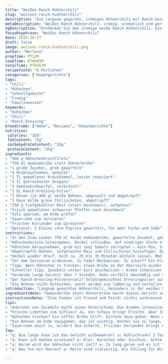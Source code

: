 ```yaml
---
title: "Weißes Ranch Hühnerchili"
slug: "weisses-ranch-huehnerchili"
description: "Ein langsam gegartes, cremiges Hühnerchili mit Ranch-Geschmack, weißen Bohnen, Mais und milden Chilischoten. Die Kombination aus Gewürzen und langsamer Garung entwickelt tiefe Aromen, während das zarte Hähnchenfleisch perfekt zerfällt. Statt klassischem Hühnerbrühewürfel greife ich zu Gemüsebrühe, um einen sachten Hintergrundgeschmack zu erzielen. Die Ranch-Pulvermischung sorgt für würzige Tiefe. Die Bohnen bringen Fülle, Mais süßen Kontrast. Kurz vor Genuss mit Sauerrahm und frischem Koriander servieren. Nicht zu lange kochen – sonst wird das Geflügel trocken. Farbe, Duft und Textur verraten wann. Die Kombination eigenständig, aber bodenständig genug für jeden Tag."
metaDescription: "Weißes Ranch Hühnerchili; cremig, aromatisch und perfekt für kalte Tage. Mit würzigen Aromen und zartem Hähnchen. Ein Genuss."
ogDescription: "Entdecken Sie das cremige weiße Ranch Hühnerchili. Ein herzhaftes Gericht mit gesunden Zutaten. Ideal für den Familienabend."
focusKeyphrase: "Weißes Ranch Hühnerchili"
date: 2025-10-17
draft: false
image: weisses-ranch-huehnerchili.png
author: "Marlena"
prepTime: PT12M
cookTime: PT6H45M
totalTime: PT6H57M
recipeYield: "6 Portionen"
categories: ["Hauptgerichte"]
tags:
- "Chili"
- "Hühnchen"
- "Schnellgekocht"
- "Cremig"
- "Familienessen"
keywords:
- "Hühnchen"
- "Chili"
- "Ranch-Dressing"
breadcrumb: ["Home", "Recipes", "Hauptgerichte"]
nutrition: 
 calories: "320"
 fatContent: "5g"
 carbohydrateContent: "28g"
 proteinContent: "35g"
ingredients:
- "900 g Hähnchenbrustfilets"
- "750 ml Gemüsebrühe statt Hühnerbrühe"
- "1 große Zwiebel, grob gewürfelt"
- "4 Knoblauchzehen, gehackt"
- "1 TL gemahlener Kreuzkümmel, leicht reduziert"
- "1 TL getrockneter Oregano"
- "2 Gemüsebrühwürfel, zerbröselt"
- "3 EL Ranch-Dressing-Pulver"
- "2 Dosen (je 400 g) weiße Bohnen, abgespült und abgetropft"
- "1 Dose milde grüne Chilischoten, abgetropft"
- "250 g tiefgekühlter Mais (statt Dosenmais), aufgetaut"
- "Frisch gemahlener schwarzer Pfeffer nach Geschmack"
- "Salz sparsam, am Ende prüfen"
- "Sauerrahm zum Servieren"
- "Frischer Koriander zum Garnieren"
- "Optional: 1 kleine rote Paprika gewürfelt, für mehr Farbe und Süße"
instructions:
- "In den Slow Cooker 750 ml heiße Gemüsebrühe, gewürfelte Zwiebel, gehackten Knoblauch, gemahlenen Kreuzkümmel, Oregano, zerbröselte Gemüsebrühwürfel und Ranch-Dressing-Pulver geben. Gut verrühren, damit sich die Pulver lösen."
- "Hähnchenbrüste hineingeben. Deckel schließen. Auf niedriger Stufe 4 bis 6 Stunden garen. Ich schaue nach 4 Stunden nach - riecht es nach Kräutern, die Zwiebeln haben sich fast aufgelöst, ist das Fleisch weich, beginnt es sich leicht teilen zu lassen."
- "Hähnchen herausnehmen, grob mit zwei Gabeln zerrupfen – kein Mus, Strukturen sollen bleiben. Zurück in den Topf, aufgefangene Flüssigkeit wird so weiter durchgezogen."
- "Abgetropfte Bohnen, aufgetauten Mais und Chilischoten hinzufügen. Optional gewürfelte rote Paprika dazumischen, gibt Farbe, mehr Textur. Mit Salz und Pfeffer abschmecken – lieber vorsichtig, Gemüsebrühe enthält schon Würze."
- "Deckel wieder drauf, noch ca. 25 bis 35 Minuten köcheln lassen. Man riecht förmlich, wenn der Mais knackig-süß und die Bohnen heiß sind. Blubbert es leise, alles verschmilzt."
- "Vor dem Servieren probieren. Zu fade? Nachwürzen. Zu scharf? Ein Klecks Sauerrahm mildert. Frischer Koriander dazu, der Duft hebt sich."
- "Tipp: Wenn Hähnchen zu trocken, etwas Brühe an der Oberseite wieder zugeben. Einige Kollegen schwören auf Schuss frische Limette zum Schluss, ich auch."
- "Schneller Tipp: Zwiebeln vorher kurz anschwitzen – Aroma intensiver. Aber das kostet Zeit, in der Slow Cooker-Version reicht es meist bis zum Rühren."
- "Vermeide lange Garzeit über 7 Stunden, Huhn zerfällt übermäßig und verliert Biss."
- "Der Ranch-Dressing-Pulverersatz? Selbstgemischtes Dressingpulver aus Buttermilchpulver, Zwiebelpulver, Knoblauchpulver, Dill und Petersilie ist genial, ohne Zusatzstoffe."
- "Die Bohnen nicht mitkochen, sonst werden sie labberig und zerfallen komplett. Erst am Ende rein, für guten Biss."
introduction: "Langsam gekochtes Hühnerchili, besonders in der weißen Variante, hat Charme. Nicht die typische rote Suppe mit Tomaten, sondern mild, cremig, mit Ranch-Geschmack. Ich hab Jahre gebraucht, bis die Texturen in der Slow Cooker-Version stimmten – einmal zu viel Kohlensäure im Bohnenwasser, schon ist es unansehnlich. Früher hab ich die Bohnen direkt mitgekocht, Ergebnis: Brei. Mittlerweile setze ich auf spätes Hinzufügen, Mais aus der Tiefkühltruhe statt Dose bringt knackige Süße. Der Ranch-Pulver-Einsatz statt frisches Dressing hat Effizienz und Geschmack gebracht – lesen kann jeder, das Gefühl beim Rühren ist der wahre Weichensteller. Wenn der Duft von Knoblauch und Kräutern die Küche füllt und das Huhn fast zerfällt, weiß ich: gleich wird serviert."
ingredientsNote: "Gemüsebrühe statt Hühnerbrühe macht dieses Gericht vegetarisch freundlicher – wer nicht auf reines Huhn steht, kann auch Putenfleisch nehmen. Tiefkühlmais ist meist süßer und hat mehr Biss als oft fade Dosenmais. Ranch-Dressing-Pulver findet man in gut sortierten Supermärkten, kann aber leicht selbstgemacht werden. Das spart Konservierungsstoffe und erlaubt die Würzung nach eigenem Gusto. Weiße Bohnen aus der Dose erleichtern die Arbeit, aber frisch über Nacht eingeweichte getrocknete Bohnen bringen noch mehr Geschmack. Wer es gern heller möchte, wählt ungewürzte Gemüsebrühe, intensivere Kräuter geben Tiefe. Zwiebeln und Knoblauch einzeln ausprobieren – gebraten intensiver, roh herber, langsam weich gekocht nussig. Geduld zahlt sich aus, das Gericht hat eine angenehme Säure dank der Ranch-Note und arktischen Kräutern im Pulver."
instructionsNote: "Slow Cooker ist Freund und Feind: nichts verbrennen lassen, aber auch nicht zu lange garen. Nach 4 Stunden sollte das Huhn so weich sein, dass es sich mit zwei Gabeln zerrupfen lässt – sonst weiter garen, aber nicht überziehen. Die Zwiebeln im Sud liegen meist weich, aber nicht wegsmushed - Aroma bleibt erhalten, Aroma ist der Gradmesser für Geduld. Das Rückführen vom zerrupften Fleisch sorgt dafür, dass jeder Bissen Saft und Geschmack hat. Wärmegrad und Konsistenz beim Nachgaren der Bohnen und des Maises geben den letzten Schliff. Sauerrahm mildert eventuelle Schärfe, frischer Koriander setzt den aromatischen Kontrast. Wer beim Salz sparsam mit Kräuterwürfel war, gleicht am Schluss ab – Geschmackskonzentration in verschiedenen Chargen variiert. Für kurze Wartezeiten vor dem Servieren empfiehlt es sich, direkt im Crockpot zu lassen – die Aromen verschmelzen noch. Rühren am Ende vorsichtig, um die Struktur zu bewahren. Jedes Mal anders, jedes Mal lohnend."
tips:
- "Anbraten von Zwiebeln macht einen Unterschied. Die Aromen intensiver. Aber es kostet Zeit. Im Slow Cooker ist es meist egal. Aber der Geschmack – wow."
- "Frische Limetten zum Schluss? Ja, ein Schuss bringt Frische. Aber Zuviel kann übertrieben sein. Probieren und anpassen. Am Ende muss es gut sein."
- "Hühnchen trocken? Ein Löffel Brühe hilft. Einfach dazu geben. Wenn das Hähnchen zerfällt, ist das nicht schlimm. Mit Flüssigkeit bleibt es saftig."
- "Die Bohnen am Ende dazugeben, das ist wichtig. Kochen sie zu lange, werden sie matschig. Textur ist entscheidend. Ein Biss muss bleiben."
- "Sauerrahm dazu? Ja, mildert die Schärfe. Frischer Koriander bringt Aroma. Aber vorsichtig dosieren. Zu viele Kräuter erdrücken. Das Gleichgewicht."
faq:
- "q: Wie lange kann ich das Gericht aufbewahren? a: Kühlschrank? 3 Tage. Gefrierbar? Ja, bis zu 3 Monate. Teile in Portionen."
- "q: Kann ich Gemüse ersetzen? a: Klar, Karotten oder Zucchini. Achte aber auf Zeiten. Einige brauchen länger. Andere sind schneller gar."
- "q: Warum wird das Hähnchen nicht zart? a: Zu lang garen und es ist trocken. Weniger ist mehr. Nach 4 Stunden prüfen, dann entscheiden."
- "q: Was tun mit Resten? a: Reste sind vielseitig. Als Füllung für Wraps oder über Nachos. Aber alles aufwärmen, um Geschmack zu bewahren."

---
```

